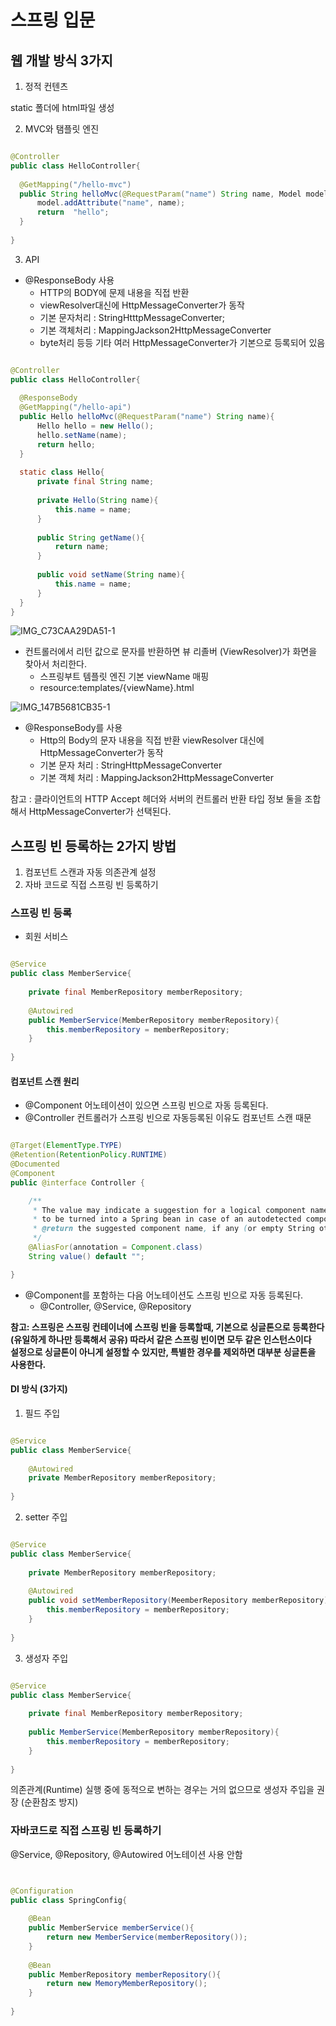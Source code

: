# 스프링 입문

## 웹 개발 방식 3가지

1. 정적 컨텐츠

static 폴더에 html파일 생성

2. MVC와 탬플릿 엔진

```java

@Controller
public class HelloController{ 
    
  @GetMapping("/hello-mvc")
  public String helloMvc(@RequestParam("name") String name, Model model){
      model.addAttribute("name", name);
      return  "hello";
  }
  
}

```

3. API

- @ResponseBody 사용
  - HTTP의 BODY에 문제 내용을 직접 반환
  - viewResolver대신에 HttpMessageConverter가 동작
  - 기본 문자처리 : StringHtttpMessageConverter;
  - 기본 객체처리 : MappingJackson2HttpMessageConverter
  - byte처리 등등 기타 여러 HttpMessageConverter가 기본으로 등록되어 있음

```java

@Controller
public class HelloController{ 
    
  @ResponseBody
  @GetMapping("/hello-api")
  public Hello helloMvc(@RequestParam("name") String name){
      Hello hello = new Hello();
      hello.setName(name);
      return hello;
  }
  
  static class Hello{
      private final String name;
      
      private Hello(String name){
          this.name = name;
      }
      
      public String getName(){
          return name;
      }
      
      public void setName(String name){
          this.name = name;
      }
  }
}

```

![IMG_C73CAA29DA51-1](https://github.com/cyeji/TIL/assets/98408267/dc237c28-ccd6-4f1e-9b10-d9ae3f853ace)

- 컨트롤러에서 리턴 값으로 문자를 반환하면 뷰 리졸버 (ViewResolver)가 화면을 찾아서 처리한다.
  - 스프링부트 템플릿 엔진 기본 viewName 매핑
  - resource:templates/{viewName}.html

![IMG_147B5681CB35-1](https://github.com/cyeji/TIL/assets/98408267/1b01ac66-d4ae-4422-a00d-69937c914a58)


- @ResponseBody를 사용
  - Http의 Body의 문자 내용을 직접 반환 viewResolver 대신에 HttpMessageConverter가 동작
  - 기본 문자 처리 : StringHttpMessageConverter
  - 기본 객체 처리 : MappingJackson2HttpMessageConverter

참고 : 클라이언트의 HTTP Accept 헤더와 서버의 컨트롤러 반환 타입 정보 둘을 조합해서 HttpMessageConverter가 선택된다.

## 스프링 빈 등록하는 2가지 방법
1. 컴포넌트 스캔과 자동 의존관계 설정
2. 자바 코드로 직접 스프링 빈 등록하기

### 스프링 빈 등록

- 회원 서비스

```java

@Service
public class MemberService{
    
    private final MemberRepository memberRepository;
    
    @Autowired
    public MemberService(MemberRepository memberRepository){
        this.memberRepository = memberRepository;
    }
    
}

```


#### 컴포넌트 스캔 원리
- @Component 어노테이션이 있으면 스프링 빈으로 자동 등록된다.
- @Controller 컨트롤러가 스프링 빈으로 자동등록된 이유도 컴포넌트 스캔 때문

```java

@Target(ElementType.TYPE)
@Retention(RetentionPolicy.RUNTIME)
@Documented
@Component
public @interface Controller {

	/**
	 * The value may indicate a suggestion for a logical component name,
	 * to be turned into a Spring bean in case of an autodetected component.
	 * @return the suggested component name, if any (or empty String otherwise)
	 */
	@AliasFor(annotation = Component.class)
	String value() default "";

}


```

- @Component를 포함하는 다음 어노테이션도 스프링 빈으로 자동 등록된다.
  - @Controller, @Service, @Repository


**참고: 스프링은 스프링 컨테이너에 스프링 빈을 등록할때, 기본으로 싱글톤으로 등록한다(유일하게 하나만 등록해서 공유) 따라서 같은 스프링 빈이면 모두 같은 인스턴스이다 </br>
설정으로 싱글톤이 아니게 설정할 수 있지만, 특별한 경우를 제외하면 대부분 싱글톤을 사용한다.**

#### DI 방식 (3가지)

1. 필드 주입

```java

@Service
public class MemberService{
    
    @Autowired
    private MemberRepository memberRepository;
    
}

```

2. setter 주입

```java

@Service
public class MemberService{
    
    private MemberRepository memberRepository;
    
    @Autowired
    public void setMemberRepository(MeemberRepository memberRepository){
        this.memberRepository = memberRepository;
    }
    
}

```

3. 생성자 주입

```java

@Service
public class MemberService{
    
    private final MemberRepository memberRepository;
    
    public MemberService(MemberRepository memberRepository){
        this.memberRepository = memberRepository;
    }
    
}

```

의존관계(Runtime) 실행 중에 동적으로 변하는 경우는 거의 없으므로 생성자 주입을 권장 (순환참조 방지)

### 자바코드로 직접 스프링 빈 등록하기

@Service, @Repository, @Autowired 어노테이션 사용 안함

```java


@Configuration
public class SpringConfig{
    
    @Bean
    public MemberService memberService(){
        return new MemberService(memberRepository());
    }
    
    @Bean
    public MemberRepository memberRepository(){
        return new MemoryMemberRepository();
    }
    
}

```


